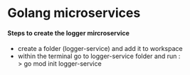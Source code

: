 # Golang microservices


#### Steps to create the logger mircroservice
- create a folder (logger-service) and add it to workspace
- within the terminal go to logger-service folder and run : \
      > go mod init logger-service 
